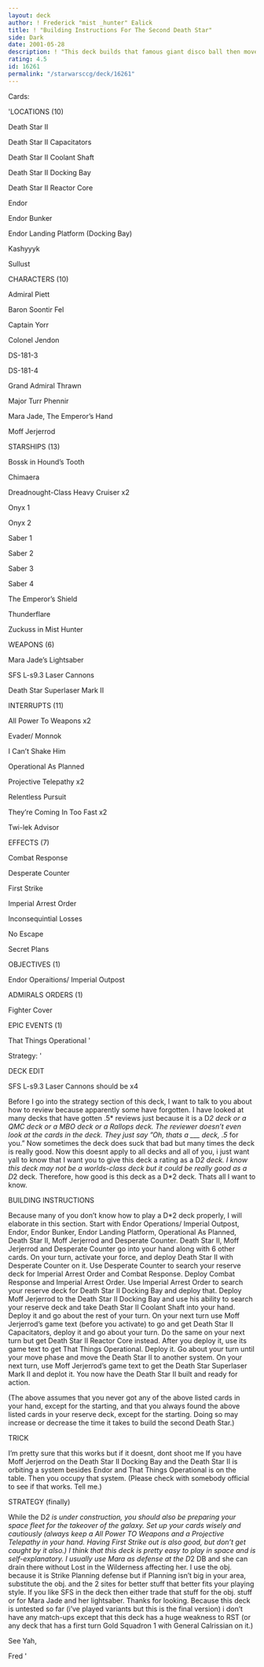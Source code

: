 ```yaml
---
layout: deck
author: ! Frederick "mist _hunter" Ealick
title: ! "Building Instructions For The Second Death Star"
side: Dark
date: 2001-05-28
description: ! "This deck builds that famous giant disco ball then moves it around the galaxy to cause major force loss. Whenever a pitiful alliance ship challenges this mighty height of engineering, a swarm of ships come out and blast it to oblivion."
rating: 4.5
id: 16261
permalink: "/starwarsccg/deck/16261"
---
```

Cards: 

'LOCATIONS (10)

Death Star II

Death Star II Capacitators

Death Star II Coolant Shaft

Death Star II Docking Bay

Death Star II Reactor Core

Endor

Endor Bunker

Endor Landing Platform (Docking Bay)

Kashyyyk

Sullust


CHARACTERS (10)

Admiral Piett

Baron Soontir Fel

Captain Yorr

Colonel Jendon

DS-181-3

DS-181-4

Grand Admiral Thrawn

Major Turr Phennir

Mara Jade, The Emperor’s Hand

Moff Jerjerrod


STARSHIPS (13)

Bossk in Hound’s Tooth

Chimaera

Dreadnought-Class Heavy Cruiser x2

Onyx 1

Onyx 2

Saber 1

Saber 2

Saber 3

Saber 4

The Emperor’s Shield

Thunderflare

Zuckuss in Mist Hunter


WEAPONS (6)

Mara Jade’s Lightsaber

SFS L-s9.3 Laser Cannons

Death Star Superlaser Mark II


INTERRUPTS (11)

All Power To Weapons x2

Evader/ Monnok

I Can’t Shake Him

Operational As Planned

Projective Telepathy x2

Relentless Pursuit

They’re Coming In Too Fast x2

Twi-lek Advisor


EFFECTS (7)

Combat Response

Desperate Counter

First Strike

Imperial Arrest Order

Inconsequintial Losses

No Escape

Secret Plans


OBJECTIVES (1)

Endor Operaitions/ Imperial Outpost


ADMIRALS ORDERS (1)

Fighter Cover


EPIC EVENTS (1)

That Things Operational '

Strategy: '

DECK EDIT

SFS L-s9.3 Laser Cannons should be x4


Before I go into the strategy section of this deck, I want to talk to you about how to review because apparently some have forgotten. I have looked at many decks that have gotten .5* reviews just because it is a D*2 deck or a QMC deck or a MBO deck or a Rallops deck. The reviewer doesn’t even look at the cards in the deck. They just say ”Oh, thats a ___ deck, .5* for you.” Now sometimes the deck does suck that bad but many times the deck is really good. Now this doesnt apply to all decks and all of you, i just want yall to know that I want you to give this deck a rating as a D*2 deck. I know this deck may not be a worlds-class deck but it could be really good as a D*2 deck. Therefore, how good is this deck as a D*2 deck. Thats all I want to know.


BUILDING INSTRUCTIONS

Because many of you don’t know how to play a D*2 deck properly, I will elaborate in this section. Start with Endor Operations/ Imperial Outpost, Endor, Endor Bunker, Endor Landing Platform, Operational As Planned, Death Star II, Moff Jerjerrod and Desperate Counter. Death Star II, Moff Jerjerrod and Desperate Counter go into your hand along with 6 other cards. On your turn, activate your force, and deploy Death Star II with Desperate Counter on it. Use Desperate Counter to search your reserve deck for Imperial Arrest Order and Combat Response. Deploy Combat Response and Imperial Arrest Order. Use Imperial Arrest Order to search your reserve deck for Death Star II Docking Bay and deploy that. Deploy Moff Jerjerrod to the Death Star II Docking Bay and use his ability to search your reserve deck and take Death Star II Coolant Shaft into your hand. Deploy it and go about the rest of your turn. On your next turn use Moff Jerjerrod’s game text (before you activate) to go and get Death Star II Capacitators, deploy it and go about your turn. Do the same on your next turn but get Death Star II Reactor Core instead. After you deploy it, use its game text to get That Things Operational. Deploy it. Go about your turn until your move phase and move the Death Star II to another system. On your next turn, use Moff Jerjerrod’s game text to get the Death Star Superlaser Mark II and deplot it. You now have the Death Star II built and ready for action.

(The above assumes that you never got any of the above listed cards in your hand, except for the starting, and that you always found the above listed cards in your reserve deck, except for the starting. Doing so may increase or decrease the time it takes to build the second Death Star.)


TRICK

I’m pretty sure that this works but if it doesnt, dont shoot me If you have Moff Jerjerrod on the Death Star II Docking Bay and the Death Star II is orbiting a system besides Endor and That Things Operational is on the table. Then you occupy that system. (Please check with somebody official to see if that works. Tell me.)


STRATEGY (finally)

While the D*2 is under construction, you should also be preparing your space fleet for the takeover of the galaxy. Set up your cards wisely and cautiously (always keep a All Power TO Weapons and a Projective Telepathy in your hand. Having First Strike out is also good, but don’t get caught by it also.) I think that this deck is pretty easy to play in space and is self-explanatory. I usually use Mara as defense at the D*2 DB and she can drain there without Lost in the Wilderness affecting her. I use the obj. because it is Strike Planning defense but if Planning isn’t big in your area, substitute the obj. and the 2 sites for better stuff that better fits your playing style. If you like SFS in the deck then either trade that stuff for the obj. stuff or for Mara Jade and her lightsaber. Thanks for looking. Because this deck is untested so far (i’ve played variants but this is the final version) i don’t have any match-ups except that this deck has a huge weakness to RST (or any deck that has a first turn Gold Squadron 1 with General Calrissian on it.)


See Yah,


Fred  '
